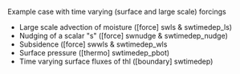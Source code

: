 Example case with time varying (surface and large scale) forcings
- Large scale advection of moisture ([force] swls & swtimedep_ls)
- Nudging of a scalar "s" ([force] swnudge & swtimedep_nudge)
- Subsidence ([force] swwls & swtimedep_wls
- Surface pressure ([thermo] swtimedep_pbot)
- Time varying surface fluxes of thl ([boundary] swtimedep)

